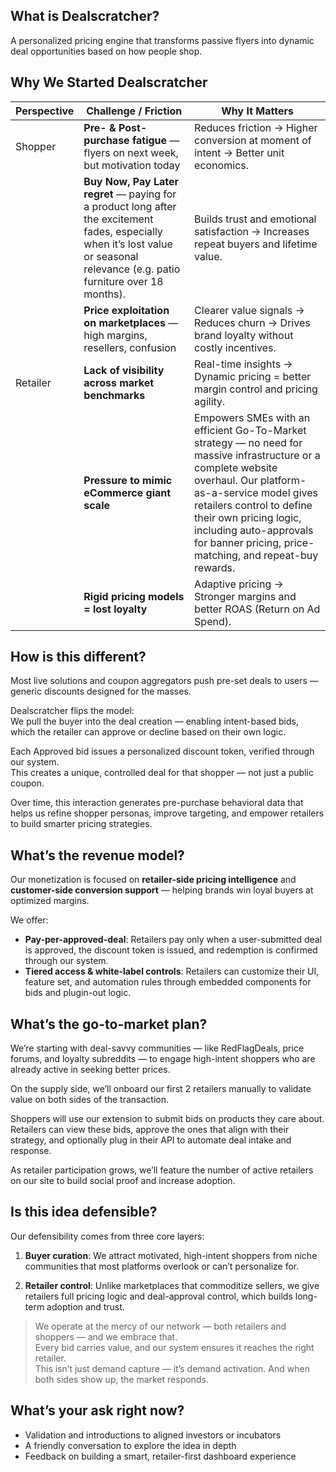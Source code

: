 ## What is Dealscratcher?
A personalized pricing engine that transforms passive flyers into dynamic deal opportunities based on how people shop.

## Why We Started Dealscratcher

| Perspective  | Challenge / Friction                                              | Why It Matters                                                               |
|--------------|-------------------------------------------------------------------|-------------------------------------------------------------------------------------------|
| Shopper   | **Pre- & Post-purchase fatigue** — flyers on next week, but motivation today | Reduces friction → Higher conversion at moment of intent → Better unit economics.        |
|              | **Buy Now, Pay Later regret** —  paying for a product long after the excitement fades, especially when it’s lost value or seasonal relevance (e.g. patio furniture over 18 months). | Builds trust and emotional satisfaction → Increases repeat buyers and lifetime value.    |
|              | **Price exploitation on marketplaces** — high margins, resellers, confusion   | Clearer value signals → Reduces churn → Drives brand loyalty without costly incentives.  |
| Retailer  | **Lack of visibility across market benchmarks**                                | Real-time insights → Dynamic pricing = better margin control and pricing agility.        |
|              | **Pressure to mimic eCommerce giant scale**                                          | Empowers SMEs with an efficient Go-To-Market strategy — no need for massive infrastructure or a complete website overhaul. Our platform-as-a-service model gives retailers control to define their own pricing logic, including auto-approvals for banner pricing, price-matching, and repeat-buy rewards.        |
|              | **Rigid pricing models = lost loyalty**                                       | Adaptive pricing → Stronger margins and better ROAS (Return on Ad Spend).                |


## How is this different?

Most live solutions and coupon aggregators push pre-set deals to users — generic discounts designed for the masses.

Dealscratcher flips the model:  
We pull the buyer into the deal creation — enabling intent-based bids, which the retailer can approve or decline based on their own logic.

Each Approved bid issues a personalized discount token, verified through our system.  
This creates a unique, controlled deal for that shopper — not just a public coupon.

Over time, this interaction generates pre-purchase behavioral data that helps us refine shopper personas, improve targeting, and empower retailers to build smarter pricing strategies.

## What’s the revenue model?
Our monetization is focused on **retailer-side pricing intelligence** and **customer-side conversion support** — helping brands win loyal buyers at optimized margins.

We offer:
- **Pay-per-approved-deal**: Retailers pay only when a user-submitted deal is approved, the discount token is issued, and redemption is confirmed through our system.
- **Tiered access & white-label controls**: Retailers can customize their UI, feature set, and automation rules through embedded components for bids and plugin-out logic.

## What’s the go-to-market plan?

We’re starting with deal-savvy communities — like RedFlagDeals, price forums, and loyalty subreddits — to engage high-intent shoppers who are already active in seeking better prices.

On the supply side, we’ll onboard our first 2 retailers manually to validate value on both sides of the transaction.

Shoppers will use our extension to submit bids on products they care about. Retailers can view these bids, approve the ones that align with their strategy, and optionally plug in their API to automate deal intake and response.

As retailer participation grows, we’ll feature the number of active retailers on our site to build social proof and increase adoption.

## Is this idea defensible?
Our defensibility comes from three core layers:

1. **Buyer curation**: We attract motivated, high-intent shoppers from niche communities that most platforms overlook or can’t personalize for.

2. **Retailer control**: Unlike marketplaces that commoditize sellers, we give retailers full pricing logic and deal-approval control, which builds long-term adoption and trust.

> We operate at the mercy of our network — both retailers and shoppers — and we embrace that.  
> Every bid carries value, and our system ensures it reaches the right retailer.  
> This isn’t just demand capture — it’s demand activation. And when both sides show up, the market responds.

## What’s your ask right now?

- Validation and introductions to aligned investors or incubators  
- A friendly conversation to explore the idea in depth  
- Feedback on building a smart, retailer-first dashboard experience
